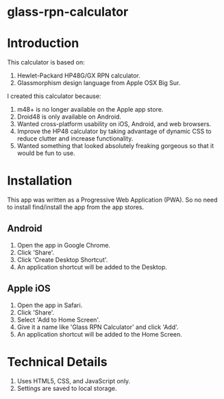 # glass-rpn-calculator

Introduction
============
This calculator is based on:
1. Hewlet-Packard HP48G/GX RPN calculator.
1. Glassmorphism design language from Apple OSX Big Sur.

I created this calculator because:
1. m48+ is no longer available on the Apple app store.
1. Droid48 is only available on Android.
1. Wanted cross-platform usability on iOS, Android, and web browsers.
1. Improve the HP48 calculator by taking advantage of dynamic CSS to reduce clutter and increase functionality.
1. Wanted something that looked absolutely freaking gorgeous so that it would be fun to use.

Installation
============
This app was written as a Progressive Web Application (PWA). So no need to install find/install the app from the app stores.

Android
-------
1. Open the app in Google Chrome.
1. Click 'Share'.
1. Click 'Create Desktop Shortcut'.
1. An application shortcut will be added to the Desktop.

Apple iOS
---------
1. Open the app in Safari.
1. Click 'Share'.
1. Select 'Add to Home Screen'.
1. Give it a name like 'Glass RPN Calculator' and click 'Add'.
1. An application shortcut will be added to the Home Screen.

Technical Details
=================
1. Uses HTML5, CSS, and JavaScript only.
1. Settings are saved to local storage.
